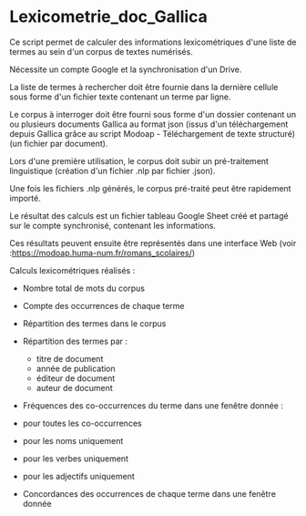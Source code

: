 # Lexicometrie_doc_Gallica

Ce script permet de calculer des informations lexicométriques d'une liste de termes au sein d'un corpus de textes numérisés.

Nécessite un compte Google et la synchronisation d'un Drive. 

La liste de termes à rechercher doit être fournie dans la dernière cellule sous forme d'un fichier texte contenant un terme par ligne.

Le corpus à interroger doit être fourni sous forme d'un dossier contenant un ou plusieurs documents Gallica au format json (issus d'un téléchargement depuis Gallica grâce au script Modoap - Téléchargement de texte structuré) (un fichier par document).

Lors d'une première utilisation, le corpus doit subir un pré-traitement linguistique (création d'un fichier .nlp par fichier .json).

Une fois les fichiers .nlp générés, le corpus pré-traité peut être rapidement importé.

Le résultat des calculs est un fichier tableau Google Sheet créé et partagé sur le compte synchronisé, contenant les informations.

Ces résultats peuvent ensuite être représentés dans une interface Web (voir :https://modoap.huma-num.fr/romans_scolaires/)

Calculs lexicométriques réalisés :

- Nombre total de mots du corpus

- Compte des occurrences de chaque terme

- Répartition des termes dans le corpus

- Répartition des termes par :

  - titre de document
  - année de publication
  - éditeur de document
  - auteur de document
  
 - Fréquences des co-occurrences du terme dans une fenêtre donnée :

  - pour toutes les co-occurrences
  - pour les noms uniquement
  - pour les verbes uniquement
  - pour les adjectifs uniquement
  
- Concordances des occurrences de chaque terme dans une fenêtre donnée
